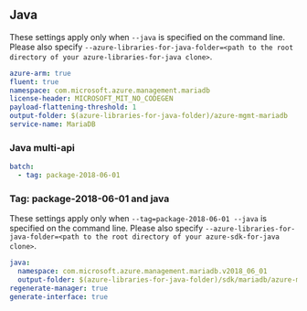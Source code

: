 ## Java

These settings apply only when `--java` is specified on the command line.
Please also specify `--azure-libraries-for-java-folder=<path to the root directory of your azure-libraries-for-java clone>`.

``` yaml $(java)
azure-arm: true
fluent: true
namespace: com.microsoft.azure.management.mariadb
license-header: MICROSOFT_MIT_NO_CODEGEN
payload-flattening-threshold: 1
output-folder: $(azure-libraries-for-java-folder)/azure-mgmt-mariadb
service-name: MariaDB
```

### Java multi-api

``` yaml $(java) && $(multiapi)
batch:
  - tag: package-2018-06-01
```

### Tag: package-2018-06-01 and java

These settings apply only when `--tag=package-2018-06-01 --java` is specified on the command line.
Please also specify `--azure-libraries-for-java-folder=<path to the root directory of your azure-sdk-for-java clone>`.

``` yaml $(tag) == 'package-2018-06-01' && $(java) && $(multiapi)
java:
  namespace: com.microsoft.azure.management.mariadb.v2018_06_01
  output-folder: $(azure-libraries-for-java-folder)/sdk/mariadb/azure-mgmt-mariadb/v2018_06_01
regenerate-manager: true
generate-interface: true
```
